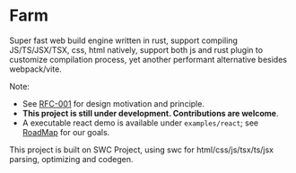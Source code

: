 # Farm

Super fast web build engine written in rust, support compiling JS/TS/JSX/TSX, css, html natively, support both js and rust plugin to customize compilation process, yet another performant alternative besides webpack/vite.

Note:

- See [RFC-001](https://github.com/farm-fe/rfcs/blob/main/rfcs/001-core-architecture/rfc.md#motivation) for design motivation and principle.
- **This project is still under development. Contributions are welcome**.
- A executable react demo is available under `examples/react`; see [RoadMap](https://github.com/farm-fe/farm/issues/7) for our goals.

This project is built on SWC Project, using swc for html/css/js/tsx/ts/jsx parsing, optimizing and codegen.
